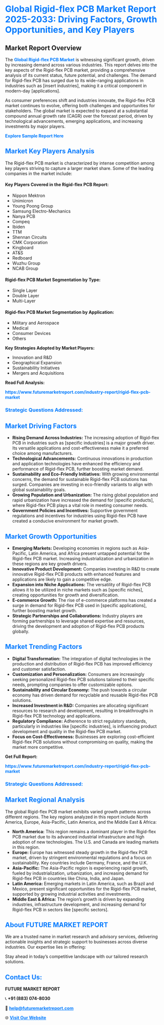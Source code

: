 <h1 style="color: #007BFF;">Global Rigid-flex PCB Market Report 2025-2033: Driving Factors, Growth Opportunities, and Key Players</h1>

<section id="overview">
<h2>Market Report Overview</h2>
<p>The <a href="https://www.futuremarketreport.com/industry-report/rigid-flex-pcb-market" style="color: #007BFF; text-decoration: none;"><strong>Global Rigid-flex PCB Market</strong></a> is witnessing significant growth, driven by increasing demand across various industries. This report delves into the key aspects of the Rigid-flex PCB market, providing a comprehensive analysis of its current status, future potential, and challenges. The demand for Rigid-flex PCB has surged due to its wide-ranging applications in industries such as [insert industries], making it a critical component in modern-day [applications].</p>
<p>As consumer preferences shift and industries innovate, the Rigid-flex PCB market continues to evolve, offering both challenges and opportunities for stakeholders. The global market is expected to expand at a substantial compound annual growth rate (CAGR) over the forecast period, driven by technological advancements, emerging applications, and increasing investments by major players.</p>
</section>

<section id="overview">
<p><a href="https://www.futuremarketreport.com/request-sample/reportId=28421" style="color: #007BFF; text-decoration: none;"><strong>Explore Sample Report Here</strong></a></p>
</section>

<section id="key-players">
<h2 style="color: #007BFF;">Market Key Players Analysis</h2>
<p>The Rigid-flex PCB market is characterized by intense competition among key players striving to capture a larger market share. Some of the leading companies in the market include:</p>
<h4>Key Players Covered in the Rigid-flex PCB Report:</h4>
<ul><li>Nippon Mektron</li><li>Unimicron</li><li>Young Poong Group</li><li>Samsung Electro-Mechanics</li><li>Nanya PCB</li><li>Compeq</li><li>Ibiden</li><li>TTM</li><li>Shennan Circuits</li><li>CMK Corporation</li><li>Kingboard</li><li>AT&amp;S</li><li>Redboard</li><li>Wuzhu Group</li><li>NCAB Group</li></ul>
<h4>Rigid-flex PCB Market Segmentation by Type:</h4>
<ul><li>Single Layer</li><li>Double Layer</li><li>Multi-Layer</li></ul>

<h4>Rigid-flex PCB Market Segmentation by Application:</h4>
<ul><li>Military and Aerospace</li><li>Medical</li><li>Consumer Devices</li><li>Others</li></ul>
<p><strong>Key Strategies Adopted by Market Players:</strong></p>
<ul>
<li>Innovation and R&D</li>
<li>Geographical Expansion</li>
<li>Sustainability Initiatives</li>
<li>Mergers and Acquisitions</li>
</ul>
</section>

<section>
<p><strong>Read Full Analysis: </strong></p><a href="https://www.futuremarketreport.com/industry-report/rigid-flex-pcb-market" style="color: #007BFF; text-decoration: none;"><strong>https://www.futuremarketreport.com/industry-report/rigid-flex-pcb-market</strong></a>
<h3 style="color: #007BFF;">Strategic Questions Addressed:</h3>
</section>

<section id="driving-factors">
<h2 style="color: #007BFF;">Market Driving Factors</h2>
<ul>
<li><strong>Rising Demand Across Industries:</strong> The increasing adoption of Rigid-flex PCB in industries such as [specific industries] is a major growth driver. Its versatile applications and cost-effectiveness make it a preferred choice among manufacturers.</li>
<li><strong>Technological Advancements:</strong> Continuous innovations in production and application technologies have enhanced the efficiency and performance of Rigid-flex PCB, further boosting market demand.</li>
<li><strong>Sustainability and Eco-Friendly Initiatives:</strong> With growing environmental concerns, the demand for sustainable Rigid-flex PCB solutions has surged. Companies are investing in eco-friendly variants to align with global sustainability goals.</li>
<li><strong>Growing Population and Urbanization:</strong> The rising global population and rapid urbanization have increased the demand for [specific products], where Rigid-flex PCB plays a vital role in meeting consumer needs.</li>
<li><strong>Government Policies and Incentives:</strong> Supportive government regulations and incentives for industries using Rigid-flex PCB have created a conducive environment for market growth.</li>
</ul>
</section>

<section id="growth-opportunities">
<h2 style="color: #007BFF;">Market Growth Opportunities</h2>
<ul>
<li><strong>Emerging Markets:</strong> Developing economies in regions such as Asia-Pacific, Latin America, and Africa present untapped potential for the Rigid-flex PCB market. Increasing industrialization and urbanization in these regions are key growth drivers.</li>
<li><strong>Innovative Product Development:</strong> Companies investing in R&D to create innovative Rigid-flex PCB products with enhanced features and applications are likely to gain a competitive edge.</li>
<li><strong>Expansion into Niche Applications:</strong> The versatility of Rigid-flex PCB allows it to be utilized in niche markets such as [specific niches], creating opportunities for growth and diversification.</li>
<li><strong>E-commerce Growth:</strong> The rise of e-commerce platforms has created a surge in demand for Rigid-flex PCB used in [specific applications], further boosting market growth.</li>
<li><strong>Strategic Partnerships and Collaborations:</strong> Industry players are forming partnerships to leverage shared expertise and resources, driving the development and adoption of Rigid-flex PCB products globally.</li>
</ul>
</section>

<section id="trending-factors">
<h2 style="color: #007BFF;">Market Trending Factors</h2>
<ul>
<li><strong>Digital Transformation:</strong> The integration of digital technologies in the production and distribution of Rigid-flex PCB has improved efficiency and customer satisfaction.</li>
<li><strong>Customization and Personalization:</strong> Consumers are increasingly seeking personalized Rigid-flex PCB solutions tailored to their specific needs, prompting companies to offer customizable options.</li>
<li><strong>Sustainability and Circular Economy:</strong> The push towards a circular economy has driven demand for recyclable and reusable Rigid-flex PCB solutions.</li>
<li><strong>Increased Investment in R&D:</strong> Companies are allocating significant resources to research and development, resulting in breakthroughs in Rigid-flex PCB technology and applications.</li>
<li><strong>Regulatory Compliance:</strong> Adherence to strict regulatory standards, particularly in industries like [specific industries], is influencing product development and quality in the Rigid-flex PCB market.</li>
<li><strong>Focus on Cost-Effectiveness:</strong> Businesses are exploring cost-efficient Rigid-flex PCB solutions without compromising on quality, making the market more competitive.</li>
</ul>
</section>

<section>
<p><strong>Get Full Report: </strong></p><a href="https://www.futuremarketreport.com/industry-report/rigid-flex-pcb-market" style="color: #007BFF; text-decoration: none;"><strong>https://www.futuremarketreport.com/industry-report/rigid-flex-pcb-market</strong></a>
<h3 style="color: #007BFF;">Strategic Questions Addressed:</h3>
</section>


<section id="regional-analysis">
<h2 style="color: #007BFF;">Market Regional Analysis</h2>
<p>The global Rigid-flex PCB market exhibits varied growth patterns across different regions. The key regions analyzed in this report include North America, Europe, Asia-Pacific, Latin America, and the Middle East & Africa:</p>
<ul>
<li><strong>North America:</strong> This region remains a dominant player in the Rigid-flex PCB market due to its advanced industrial infrastructure and high adoption of new technologies. The U.S. and Canada are leading markets in this region.</li>
<li><strong>Europe:</strong> Europe has witnessed steady growth in the Rigid-flex PCB market, driven by stringent environmental regulations and a focus on sustainability. Key countries include Germany, France, and the U.K.</li>
<li><strong>Asia-Pacific:</strong> The Asia-Pacific region is experiencing rapid growth, fueled by industrialization, urbanization, and increasing demand for Rigid-flex PCB in countries like China, India, and Japan.</li>
<li><strong>Latin America:</strong> Emerging markets in Latin America, such as Brazil and Mexico, present significant opportunities for the Rigid-flex PCB market, supported by growing industrial activities and investments.</li>
<li><strong>Middle East & Africa:</strong> The region’s growth is driven by expanding industries, infrastructure development, and increasing demand for Rigid-flex PCB in sectors like [specific sectors].</li>
</ul>
</section>

<footer>
<h2 style="color: #007BFF;">About FUTURE MARKET REPORT</h2>
<p>We are a trusted name in market research and advisory services, delivering actionable insights and strategic support to businesses across diverse industries. Our expertise lies in offering:</p>

<p>Stay ahead in today’s competitive landscape with our tailored research solutions.</p>

<h2 style="color: #007BFF;">Contact Us:</h2>
<p><strong>FUTURE MARKET REPORT</strong></p>
<p>📞 <strong>+91 (883) 074-8030</strong></p>
<p>📧 <strong><a href="mailto:help@futuremarketreport.com" style="color: #007BFF;">help@futuremarketreport.com</a></strong></p>
<p>🌐 <strong><a href="https://www.futuremarketreport.com/" style="color: #007BFF;">Visit Our Website</a></strong></p>
</footer>
